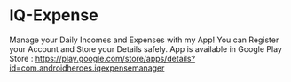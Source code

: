 # IQ-Expense
Manage your Daily Incomes and Expenses with my App!
You can Register your Account and Store your Details safely.
App is available in Google Play Store : https://play.google.com/store/apps/details?id=com.androidheroes.iqexpensemanager
